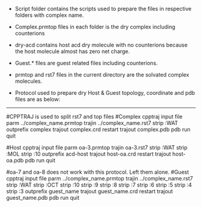 - Script folder contains the scripts used to prepare the files in respective folders with complex name.
- Complex.prmtop files in each folder is the dry complex including counterions
- dry-acd contains host acd dry molecule with no counterions because the host molecule almost has zero net charge.
- Guest.* files are guest related files including counterions.
- prmtop and rst7 files in the current directory are the solvated complex molecules.

- Protocol used to prepare dry Host & Guest topology, coordinate and pdb files are as below:
---------------------------------------------------------------------------------------------------------
#CPPTRAJ is used to split rst7 and top files
#Complex cpptraj input file
parm ../complex_name.prmtop
trajin ../complex_name.rst7
strip :WAT outprefix complex
trajout complex.crd restart
trajout complex.pdb pdb
run
quit

#Host cpptraj input file
parm oa-3.prmtop
trajin oa-3.rst7
strip :WAT
strip :MOL
strip :10  outprefix acd-host
trajout host-oa.crd restart
trajout host-oa.pdb pdb
run
quit

#oa-7 and oa-8 does not work with this protocol. Left them alone.
#Guest cpptraj input file
parm ../complex_name.prmtop
trajin ../complex_name.rst7
strip :WAT
strip :OCT
strip :10
strip :9
strip :8
strip :7
strip :6
strip :5
strip :4
strip :3 outprefix guest_name
trajout guest_name.crd restart
trajout guest_name.pdb pdb
run
quit



